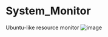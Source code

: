 # System_Monitor
Ubuntu-like resource monitor
![image](https://user-images.githubusercontent.com/25288674/90860939-e350b080-e3c5-11ea-9878-ee25ccd9020c.png)
